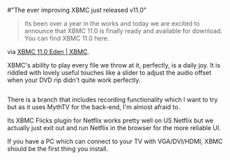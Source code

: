 #"The ever improving XBMC just released v11.0"

<blockquote>Its been over a year in the works and today we are excited to announce that XBMC 11.0 is finally ready and available for download. You can find XBMC 11.0 here.</blockquote>
via <a href="http://xbmc.org/natethomas/2012/03/24/xbmc-11-0-eden/">XBMC 11.0  Eden | XBMC</a>.

XBMC's ability to play every file we throw at it, perfectly, is a daily joy. It is riddled with lovely useful touches like a slider to adjust the audio offset when your DVD rip didn't quite work perfectly.
<p style="text-align: center;"><a href="http://xbmc.org/natethomas/2012/03/24/xbmc-11-0-eden/"><img src='http://conoroneill.net/wp-content/uploads/2012/03/XBMCEden.jpg' alt='' /></a></p>
There is a branch that includes recording functionality which I want to try but as it uses MythTV for the back-end, I'm almost afraid to.

Its XBMC Flicks plugin for Netflix works pretty well on US Netflix but we actually just exit out and run Netflix in the browser for the more reliable UI.

If you have a PC which can connect to your TV with VGA/DVI/HDMI, XBMC should be the first thing you install.